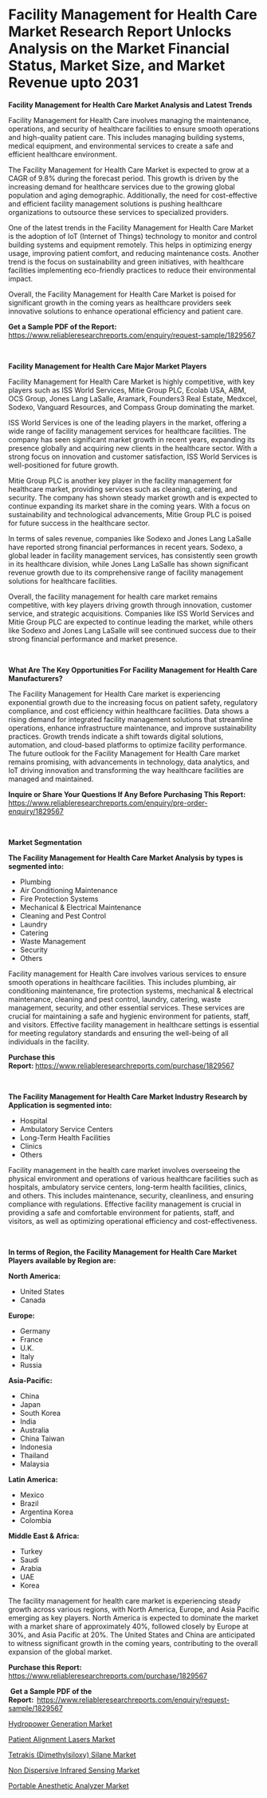 <p><h1>Facility Management for Health Care Market Research Report Unlocks Analysis on the Market Financial Status, Market Size, and Market Revenue upto 2031</h1></p><p><strong>Facility Management for Health Care Market Analysis and Latest Trends</strong></p>
<p><p>Facility Management for Health Care involves managing the maintenance, operations, and security of healthcare facilities to ensure smooth operations and high-quality patient care. This includes managing building systems, medical equipment, and environmental services to create a safe and efficient healthcare environment.</p><p>The Facility Management for Health Care Market is expected to grow at a CAGR of 9.8% during the forecast period. This growth is driven by the increasing demand for healthcare services due to the growing global population and aging demographic. Additionally, the need for cost-effective and efficient facility management solutions is pushing healthcare organizations to outsource these services to specialized providers.</p><p>One of the latest trends in the Facility Management for Health Care Market is the adoption of IoT (Internet of Things) technology to monitor and control building systems and equipment remotely. This helps in optimizing energy usage, improving patient comfort, and reducing maintenance costs. Another trend is the focus on sustainability and green initiatives, with healthcare facilities implementing eco-friendly practices to reduce their environmental impact.</p><p>Overall, the Facility Management for Health Care Market is poised for significant growth in the coming years as healthcare providers seek innovative solutions to enhance operational efficiency and patient care.</p></p>
<p><strong>Get a Sample PDF of the Report:&nbsp;</strong> <a href="https://www.reliableresearchreports.com/enquiry/request-sample/1829567">https://www.reliableresearchreports.com/enquiry/request-sample/1829567</a></p>
<p>&nbsp;</p>
<p><strong>Facility Management for Health Care Major Market Players</strong></p>
<p><p>Facility Management for Health Care Market is highly competitive, with key players such as ISS World Services, Mitie Group PLC, Ecolab USA, ABM, OCS Group, Jones Lang LaSalle, Aramark, Founders3 Real Estate, Medxcel, Sodexo, Vanguard Resources, and Compass Group dominating the market.</p><p>ISS World Services is one of the leading players in the market, offering a wide range of facility management services for healthcare facilities. The company has seen significant market growth in recent years, expanding its presence globally and acquiring new clients in the healthcare sector. With a strong focus on innovation and customer satisfaction, ISS World Services is well-positioned for future growth.</p><p>Mitie Group PLC is another key player in the facility management for healthcare market, providing services such as cleaning, catering, and security. The company has shown steady market growth and is expected to continue expanding its market share in the coming years. With a focus on sustainability and technological advancements, Mitie Group PLC is poised for future success in the healthcare sector.</p><p>In terms of sales revenue, companies like Sodexo and Jones Lang LaSalle have reported strong financial performances in recent years. Sodexo, a global leader in facility management services, has consistently seen growth in its healthcare division, while Jones Lang LaSalle has shown significant revenue growth due to its comprehensive range of facility management solutions for healthcare facilities.</p><p>Overall, the facility management for health care market remains competitive, with key players driving growth through innovation, customer service, and strategic acquisitions. Companies like ISS World Services and Mitie Group PLC are expected to continue leading the market, while others like Sodexo and Jones Lang LaSalle will see continued success due to their strong financial performance and market presence.</p></p>
<p>&nbsp;</p>
<p><strong>What Are The Key Opportunities For Facility Management for Health Care Manufacturers?</strong></p>
<p><p>The Facility Management for Health Care market is experiencing exponential growth due to the increasing focus on patient safety, regulatory compliance, and cost efficiency within healthcare facilities. Data shows a rising demand for integrated facility management solutions that streamline operations, enhance infrastructure maintenance, and improve sustainability practices. Growth trends indicate a shift towards digital solutions, automation, and cloud-based platforms to optimize facility performance. The future outlook for the Facility Management for Health Care market remains promising, with advancements in technology, data analytics, and IoT driving innovation and transforming the way healthcare facilities are managed and maintained.</p></p>
<p><strong>Inquire or Share Your Questions If Any Before Purchasing This Report:</strong> <a href="https://www.reliableresearchreports.com/enquiry/pre-order-enquiry/1829567">https://www.reliableresearchreports.com/enquiry/pre-order-enquiry/1829567</a></p>
<p>&nbsp;</p>
<p><strong>Market Segmentation</strong></p>
<p><strong>The Facility Management for Health Care Market Analysis by types is segmented into:</strong></p>
<p><ul><li>Plumbing</li><li>Air Conditioning Maintenance</li><li>Fire Protection Systems</li><li>Mechanical & Electrical Maintenance</li><li>Cleaning and Pest Control</li><li>Laundry</li><li>Catering</li><li>Waste Management</li><li>Security</li><li>Others</li></ul></p>
<p><p>Facility management for Health Care involves various services to ensure smooth operations in healthcare facilities. This includes plumbing, air conditioning maintenance, fire protection systems, mechanical & electrical maintenance, cleaning and pest control, laundry, catering, waste management, security, and other essential services. These services are crucial for maintaining a safe and hygienic environment for patients, staff, and visitors. Effective facility management in healthcare settings is essential for meeting regulatory standards and ensuring the well-being of all individuals in the facility.</p></p>
<p><strong>Purchase this Report:&nbsp;</strong><a href="https://www.reliableresearchreports.com/purchase/1829567">https://www.reliableresearchreports.com/purchase/1829567</a></p>
<p>&nbsp;</p>
<p><strong>The Facility Management for Health Care Market Industry Research by Application is segmented into:</strong></p>
<p><ul><li>Hospital</li><li>Ambulatory Service Centers</li><li>Long-Term Health Facilities</li><li>Clinics</li><li>Others</li></ul></p>
<p><p>Facility management in the health care market involves overseeing the physical environment and operations of various healthcare facilities such as hospitals, ambulatory service centers, long-term health facilities, clinics, and others. This includes maintenance, security, cleanliness, and ensuring compliance with regulations. Effective facility management is crucial in providing a safe and comfortable environment for patients, staff, and visitors, as well as optimizing operational efficiency and cost-effectiveness.</p></p>
<p>&nbsp;</p>
<p><strong>In terms of Region, the Facility Management for Health Care Market Players available by Region are:</strong></p>
<p>
    <p> <strong> North America: </strong>
        <ul>
            <li>United States</li>
            <li>Canada</li>
        </ul>
        </p> 
    <p> <strong> Europe: </strong>
        <ul>
            <li>Germany</li>
            <li>France</li>
            <li>U.K.</li>
            <li>Italy</li>
            <li>Russia</li>
        </ul>
        </p> 
    <p> <strong> Asia-Pacific: </strong>
        <ul>
            <li>China</li>
            <li>Japan</li>
            <li>South Korea</li>
            <li>India</li>
            <li>Australia</li>
            <li>China Taiwan</li>
            <li>Indonesia</li>
            <li>Thailand</li>
            <li>Malaysia</li>
        </ul>
        </p> 
    <p> <strong> Latin America: </strong>
        <ul>
            <li>Mexico</li>
            <li>Brazil</li>
            <li>Argentina Korea</li>
            <li>Colombia</li>
        </ul>
        </p> 
    <p> <strong> Middle East & Africa: </strong>
        <ul>
            <li>Turkey</li>
            <li>Saudi</li>
            <li>Arabia</li>
            <li>UAE</li>
            <li>Korea</li>
        </ul>
    </p>
    </p>
<p><p>The facility management for health care market is experiencing steady growth across various regions, with North America, Europe, and Asia Pacific emerging as key players. North America is expected to dominate the market with a market share of approximately 40%, followed closely by Europe at 30%, and Asia Pacific at 20%. The United States and China are anticipated to witness significant growth in the coming years, contributing to the overall expansion of the global market.</p></p>
<p><strong>Purchase this Report: </strong><a href="https://www.reliableresearchreports.com/purchase/1829567">https://www.reliableresearchreports.com/purchase/1829567</a></p>
<p>&nbsp;<strong>Get a Sample PDF of the Report:&nbsp;&nbsp;</strong><a href="https://www.reliableresearchreports.com/enquiry/request-sample/1829567">https://www.reliableresearchreports.com/enquiry/request-sample/1829567</a></p>
<p><strong></strong></p>
<p><p><a href="https://issuu.com/reportprime-2/docs/hydropower-generation-market-size-2030.pptx">Hydropower Generation Market</a></p><p><a href="https://github.com/lylyparadise/Market-Research-Report-List-2/blob/main/patient-alignment-lasers-market.md">Patient Alignment Lasers Market</a></p><p><a href="https://github.com/GroverBarry/Market-Research-Report-List-4/blob/main/tetrakis-dimethylsiloxy-silane-market.md">Tetrakis (Dimethylsiloxy) Silane Market</a></p><p><a href="https://medium.com/@juliepayne1928/analyzing-non-dispersive-infrared-sensing-market-global-industry-perspective-and-forecast-2024-to-ec631afaadcc">Non Dispersive Infrared Sensing Market</a></p><p><a href="https://issuu.com/reportprime-2/docs/portable-anesthetic-analyzer-market-size-2030.pptx">Portable Anesthetic Analyzer Market</a></p></p>